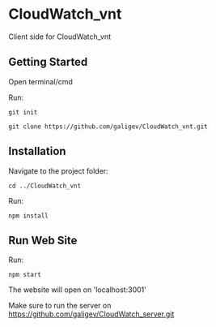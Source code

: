 # CloudWatch_vnt
Client side for CloudWatch_vnt

## Getting Started
Open terminal/cmd

Run:

  `git init`

  `git clone https://github.com/galigev/CloudWatch_vnt.git`

## Installation

Navigate to the project folder:

   `cd ../CloudWatch_vnt`

Run:
	
   `npm install`

## Run Web Site

Run:

   `npm start`


The website will open on 'localhost:3001'

Make sure to run the server on https://github.com/galigev/CloudWatch_server.git

